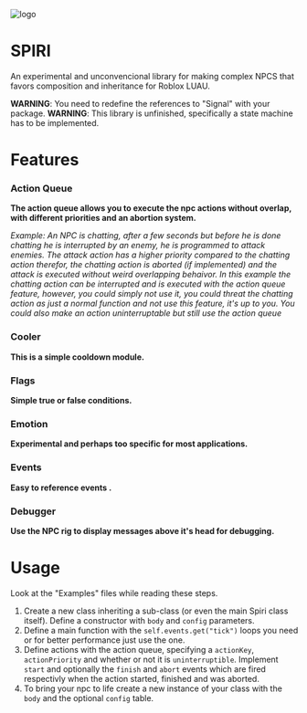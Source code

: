 ![logo](https://i.ibb.co/PgxJ9km/spiri-long.png)
# SPIRI 

An experimental and unconvencional library for making complex NPCS that favors composition and inheritance for Roblox LUAU.

**WARNING**: You need to redefine the references to "Signal" with your package. 
**WARNING**: This library is unfinished, specifically a state machine has to be implemented.

# Features

### Action Queue
**The action queue allows you to execute the npc actions without overlap, with different priorities and an abortion system.**

*Example: An NPC is chatting, after a few seconds but before he is done chatting he is interrupted by an enemy, he is programmed to attack enemies. The attack action has a higher priority compared to the chatting action therefor, the chatting action is aborted (if implemented) and the attack is executed without weird overlapping behaivor.*
*In this example the chatting action can be interrupted and is executed with the action queue feature, however, you could simply not use it, you could threat  the chatting action as just a normal function and not use this feature, it's up to you. You could also make an action uninterruptable but still use the action queue*

### Cooler
**This is a simple cooldown module.**

### Flags
**Simple true or false conditions.**

### Emotion
**Experimental and perhaps too specific for most applications.**

### Events
**Easy to reference events .**

### Debugger
**Use the NPC rig to display messages above it's head for debugging.**

# Usage

Look at the "Examples" files while reading these steps.

1. Create a new class inheriting a sub-class (or even the main Spiri class itself). Define a constructor with `body` and `config` parameters. 
2. Define a main function with the `self.events.get("tick")` loops you need or for better performance just use the one. 
3. Define actions with the action queue, specifying a `actionKey`, `actionPriority` and whether or not it is `uninterruptible`. Implement `start` and optionally the `finish` and `abort` events which are fired respectivly when the action started, finished and was aborted.
4. To bring your npc to life create a new instance of your class with the `body` and the optional `config` table.